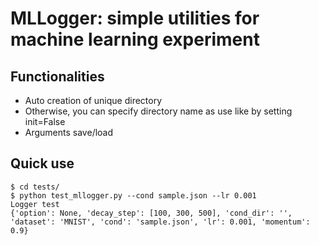 # MLLogger: simple utilities for machine learning experiment

## Functionalities
* Auto creation of unique directory
* Otherwise, you can specify directory name as use like by setting init=False
* Arguments save/load

## Quick use

```
$ cd tests/
$ python test_mllogger.py --cond sample.json --lr 0.001
Logger test
{'option': None, 'decay_step': [100, 300, 500], 'cond_dir': '', 'dataset': 'MNIST', 'cond': 'sample.json', 'lr': 0.001, 'momentum': 0.9}
```
